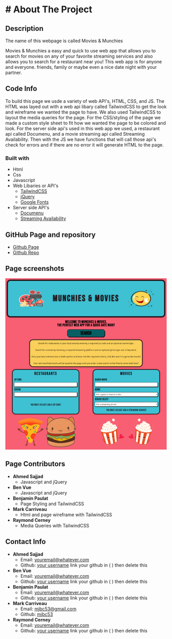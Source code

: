 # # About The Project
## Description
The name of this webpage is called Movies & Munchies

Movies & Munchies a easy and quick to use web app that allows you to search for
movies on any of your favorite streaming services and also allows you to search
for a restaurant near you! This web app is for anyone and everyone. friends, 
family or maybe even a nice date night with your partner.

## Code Info
To build this page we usde a variety of web API's, HTML, CSS, and JS. The HTML
was layed out with a web api libary called TailwindCSS to get the look and
wireframe we wanted the page to have. We also used TailwindCSS to layout the
media queries for the page. For the CSS/styling of the page we made a custom 
style sheet to fit how we wanted the page to be colored and look. For the server
side api's used in this web app we used, a restaurant api called Documenu, and a
movie streaming api called Streaming Availability. Then with the JS we have
functions that will call those api's check for errors and if there are no error
it will generate HTML to the page.

### Built with
* Html
* Css
* Javascript
* Web Libaries or API's
    * [TailwindCSS](https://tailwindcss.com/)
    * [jQuery](https://jquery.com/)
    * [Google Fonts](https://fonts.google.com/)
* Server side API's
    * [Documenu](https://documenu.com/)
    * [Streaming Availability](https://rapidapi.com/movie-of-the-night-movie-of-the-night-default/api/streaming-availability)

## GitHub Page and repository
* [Github Page](https://ahmed-sajjad111.github.io/Project-1/)
* [Github Repo](https://github.com/Ahmed-Sajjad111/Project-1)

## Page screenshots
<img src="./assets/page-screenshots/page-screenshot.png">

## Page Contributors
* <strong>Ahmed Sajjad</strong>
  * Javascript and jQuery
* <strong>Ben Vue</strong>
  * Javascript and jQuery
* <strong>Benjamin Paulat</strong>
  * Page Styling and TailwindCSS
* <strong>Mark Carriveau</strong>
  * Html and page wireframe with TailwindCSS
* <strong>Raymond Cerney</strong>
  * Media Queries with TailwindCSS

## Contact Info

* <strong>Ahmed Sajjad</strong>
    * Email: youremail@whatever.com
    * Github: [your username]()
    link your github in (   ) then delete this
* <strong>Ben Vue</strong>
    * Email: youremail@whatever.com
    * Github: [your username]()
    link your github in (   ) then delete this
* <strong>Benjamin Paulat</strong>
    * Email: youremail@whatever.com
    * Github: [your username]()
    link your github in (   ) then delete this
* <strong>Mark Carriveau</strong>
    * Email: mjbc53@gmail.com
    * Github: [mjbc53](https://github.com/mjbc53)
* <strong>Raymond Cerney</strong>
    * Email: youremail@whatever.com
    * Github: [your username]()
    link your github in (   ) then delete this